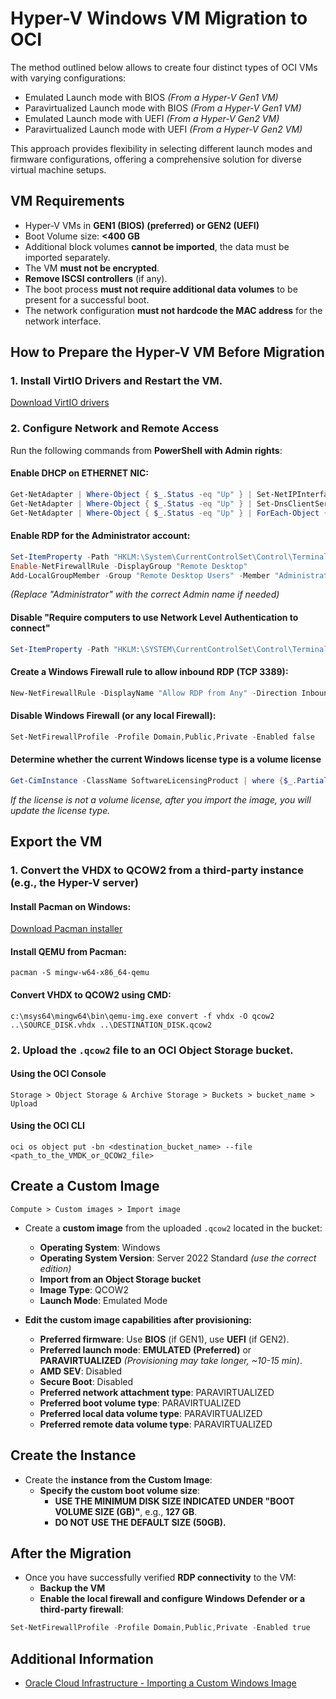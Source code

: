# Hyper-V Windows VM Migration to OCI 

The method outlined below allows to create four distinct types of OCI VMs with varying configurations:

-	Emulated Launch mode with BIOS *(From a Hyper-V Gen1 VM)*
-	Paravirtualized Launch mode with BIOS *(From a Hyper-V Gen1 VM)*
-	Emulated Launch mode with UEFI  *(From a Hyper-V Gen2 VM)*
-	Paravirtualized Launch mode with UEFI *(From a Hyper-V Gen2 VM)*

This approach provides flexibility in selecting different launch modes and firmware configurations, offering a comprehensive solution for diverse virtual machine setups.


## VM Requirements

- Hyper-V VMs in **GEN1 (BIOS) (preferred) or GEN2 (UEFI)**
- Boot Volume size: **<400 GB**
- Additional block volumes **cannot be imported**, the data must be imported separately.
- The VM **must not be encrypted**.
- **Remove ISCSI controllers** (if any).
- The boot process **must not require additional data volumes** to be present for a successful boot.
- The network configuration **must not hardcode the MAC address** for the network interface.



## How to Prepare the Hyper-V VM Before Migration

### 1. Install VirtIO Drivers and Restart the VM.

[Download VirtIO drivers](./V1043005-01.zip)
### 2. Configure Network and Remote Access

Run the following commands from **PowerShell with Admin rights**:

#### Enable DHCP on ETHERNET NIC:
```powershell
Get-NetAdapter | Where-Object { $_.Status -eq "Up" } | Set-NetIPInterface -Dhcp Enabled
Get-NetAdapter | Where-Object { $_.Status -eq "Up" } | Set-DnsClientServerAddress -ResetServerAddresses
Get-NetAdapter | Where-Object { $_.Status -eq "Up" } | ForEach-Object {Remove-NetRoute -InterfaceIndex $_.ifIndex -DestinationPrefix "0.0.0.0/0" -Confirm:$false}
```

#### Enable RDP for the Administrator account:  

```powershell
Set-ItemProperty -Path "HKLM:\System\CurrentControlSet\Control\Terminal Server" -Name "fDenyTSConnections" -Value 0
Enable-NetFirewallRule -DisplayGroup "Remote Desktop"
Add-LocalGroupMember -Group "Remote Desktop Users" -Member "Administrator"
```
*(Replace "Administrator" with the correct Admin name if needed)*

#### Disable "Require computers to use Network Level Authentication to connect"

```powershell
Set-ItemProperty -Path "HKLM:\SYSTEM\CurrentControlSet\Control\Terminal Server\WinStations\RDP-Tcp" -Name "UserAuthentication" -Value 0
```

#### Create a Windows Firewall rule to allow inbound RDP (TCP 3389):
```powershell
New-NetFirewallRule -DisplayName "Allow RDP from Any" -Direction Inbound -Protocol TCP -LocalPort 3389 -Action Allow -RemoteAddress Any -Profile Any
```

#### Disable Windows Firewall (or any local Firewall):
```powershell
Set-NetFirewallProfile -Profile Domain,Public,Private -Enabled false
```

#### Determine whether the current Windows license type is a volume license

```powershell
Get-CimInstance -ClassName SoftwareLicensingProduct | where {$_.PartialProductKey} | select ProductKeyChannel
```

*If the license is not a volume license, after you import the image, you will update the license type.*

## Export the VM

### 1. Convert the VHDX to QCOW2 from a third-party instance (e.g., the Hyper-V server)

#### Install Pacman on Windows:
[Download Pacman installer](https://www.msys2.org/)

#### Install QEMU from Pacman:
```shell
pacman -S mingw-w64-x86_64-qemu
```

#### Convert VHDX to QCOW2 using CMD:
```shell
c:\msys64\mingw64\bin\qemu-img.exe convert -f vhdx -O qcow2 ..\SOURCE_DISK.vhdx ..\DESTINATION_DISK.qcow2
```

### 2. Upload the `.qcow2` file to an OCI Object Storage bucket.

#### Using the OCI Console

```
Storage > Object Storage & Archive Storage > Buckets > bucket_name > Upload	
```

#### Using the OCI CLI

```shell
oci os object put -bn <destination_bucket_name> --file <path_to_the_VMDK_or_QCOW2_file>
```

## Create a Custom Image

```
Compute > Custom images > Import image	
```

- Create a **custom image** from the uploaded `.qcow2` located in the bucket:
  - **Operating System**: Windows
  - **Operating System Version**: Server 2022 Standard *(use the correct edition)*
  - **Import from an Object Storage bucket**
  - **Image Type**: QCOW2
  - **Launch Mode**: Emulated Mode

- **Edit the custom image capabilities after provisioning:**
  - **Preferred firmware**: Use **BIOS** (if GEN1), use **UEFI** (if GEN2).
  - **Preferred launch mode**: **EMULATED (Preferred)** or **PARAVIRTUALIZED** *(Provisioning may take longer, ~10-15 min)*.
  - **AMD SEV**: Disabled
  - **Secure Boot**: Disabled
  - **Preferred network attachment type**: PARAVIRTUALIZED
  - **Preferred boot volume type**: PARAVIRTUALIZED
  - **Preferred local data volume type**: PARAVIRTUALIZED
  - **Preferred remote data volume type**: PARAVIRTUALIZED


## Create the Instance

- Create the **instance from the Custom Image**:
  - **Specify the custom boot volume size**:  
    - **USE THE MINIMUM DISK SIZE INDICATED UNDER "BOOT VOLUME SIZE (GB)"**, e.g., **127 GB**.
    - **DO NOT USE THE DEFAULT SIZE (50GB).**


## After the Migration

- Once you have successfully verified **RDP connectivity** to the VM:
  - **Backup the VM**
  - **Enable the local firewall and configure Windows Defender or a third-party firewall**:

```powershell
Set-NetFirewallProfile -Profile Domain,Public,Private -Enabled true
```


## Additional Information

- [Oracle Cloud Infrastructure - Importing a Custom Windows Image](https://docs.oracle.com/en-us/iaas/Content/Compute/Tasks/importingcustomimagewindows.htm)
